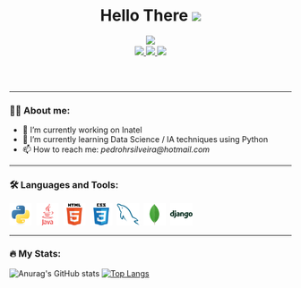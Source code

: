 <h1 align="center">
  Hello There
  <img src="https://media.giphy.com/media/hvRJCLFzcasrR4ia7z/giphy.gif" width="30px"/>
</h1>

<div id="header" align="center">
  <img src="https://media2.giphy.com/media/gjrYDwbjnK8x36xZIO/giphy.gif" width="250"/>
  
  <div id="badges">
  <a href="https://www.linkedin.com/in/pedro-henrique-r-a40b081a2/">
    <img src="https://img.shields.io/badge/linkedin-blue?logo=linkedin&logoColor=white&style=for-the-badge">
  </a>
  <a href="https://www.instagram.com/pedro_riq/">
    <img src="https://img.shields.io/badge/instagram-E4405F?logo=instagram&logoColor=white&style=for-the-badge">
  </a>
  <a href="https://github.com/Pedroriq">
    <img src="https://img.shields.io/badge/Github-black?logo=github&logoColor=white&style=for-the-badge">
  </a>
  </div>
</div>

<br><br>

---

### 👨‍💻 About me:

- 🔭 I’m currently working on Inatel
- 🌱 I’m currently learning Data Science / IA techniques using Python
- 📫 How to reach me: _pedrohrsilveira@hotmail.com_

---

### 🛠️ Languages and Tools:

<div>
  <img src="https://github.com/devicons/devicon/blob/master/icons/python/python-original.svg" title="Python" alt="Python" width="40" height="40">&nbsp;
  <img src="https://github.com/devicons/devicon/blob/master/icons/java/java-plain-wordmark.svg" title="Java" alt="Java" width="40" height="40">&nbsp;
  <img src="https://github.com/devicons/devicon/blob/master/icons/html5/html5-original-wordmark.svg" title="Html" alt="Html" width="40" height="40">&nbsp;
  <img src="https://github.com/devicons/devicon/blob/master/icons/css3/css3-original-wordmark.svg" title="Css" alt="Css" width="40" height="40">&nbsp;
  <img src="https://github.com/devicons/devicon/blob/master/icons/mysql/mysql-original.svg" title="Mysql" alt="Mysql" width="40" height="40">&nbsp;
  <img src="https://github.com/devicons/devicon/blob/master/icons/mongodb/mongodb-original.svg" title="MongoDB" alt="MongoDB" width="40" height="40">&nbsp;
  <img src="https://github.com/devicons/devicon/blob/master/icons/django/django-plain-wordmark.svg" title="Django" alt="Django" width="40" height="40">&nbsp;
</div>

---

### 🔥 My Stats:

![Anurag's GitHub stats](https://github-readme-stats.vercel.app/api?username=Pedroriq&show_icons=true&theme=highcontrast )
[![Top Langs](https://github-readme-stats.vercel.app/api/top-langs/?username=Pedroriq&layout=compact&theme=vision-friendly-dark)](https://github.com/anuraghazra/github-readme-stats)



